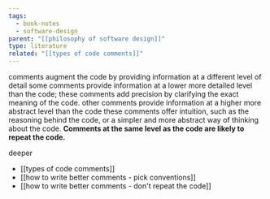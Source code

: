 ```yaml
---
tags:
  - book-notes
  - software-design
parent: "[[philosophy of software design]]"
type: literature
related: "[[types of code comments]]"
---
```


comments augment the code by providing information at a different level of detail some comments provide information at a lower more detailed level than the code; these comments add precision by clarifying the exact meaning of the code. other comments provide information at a higher more abstract level than the code these comments offer intuition, such as the reasoning behind the code, or a simpler and more abstract way of thinking about the code. **Comments at the same level as the code are likely to repeat the code.**

deeper

- [[types of code comments]]
- [[how to write better comments - pick conventions]]
- [[how to write better comments - don't repeat the code]]
